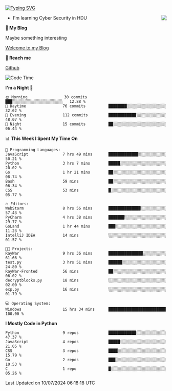 [![Typing SVG](https://readme-typing-svg.herokuapp.com?font=Fira+Code&pause=1000&random=false&width=450&height=60&lines=Hello+%F0%9F%91%8B%F0%9F%8F%BB;I'm+JBNRZ)](https://git.io/typing-svg)

<a href="#">
  <img align="right" src="https://github-readme-stats.vercel.app/api?username=JBNRZ&show_icons=true&bg_color=15,f2f7fd,E0EAFC" />
</a>

- I'm learning Cyber Security in HDU

 **🌱 My Blog**

Maybe something interesting

[Welcome to my Blog](https://jbnrz.com.cn/)

 **💬 Reach me** 

[Github](https://github.com/JBNRZ)


<!--START_SECTION:waka-->
![Code Time](http://img.shields.io/badge/Code%20Time-585%20hrs%2013%20mins-blue)

**I'm a Night 🦉** 

```text
🌞 Morning                30 commits          ███░░░░░░░░░░░░░░░░░░░░░░   12.88 % 
🌆 Daytime                76 commits          ████████░░░░░░░░░░░░░░░░░   32.62 % 
🌃 Evening                112 commits         ████████████░░░░░░░░░░░░░   48.07 % 
🌙 Night                  15 commits          ██░░░░░░░░░░░░░░░░░░░░░░░   06.44 % 
```


📊 **This Week I Spent My Time On** 

```text
💬 Programming Languages: 
JavaScript               7 hrs 49 mins       █████████████░░░░░░░░░░░░   50.21 % 
Python                   3 hrs 7 mins        █████░░░░░░░░░░░░░░░░░░░░   20.02 % 
Go                       1 hr 21 mins        ██░░░░░░░░░░░░░░░░░░░░░░░   08.74 % 
Bash                     59 mins             ██░░░░░░░░░░░░░░░░░░░░░░░   06.34 % 
CSS                      53 mins             █░░░░░░░░░░░░░░░░░░░░░░░░   05.77 % 

🔥 Editors: 
WebStorm                 8 hrs 56 mins       ██████████████░░░░░░░░░░░   57.43 % 
PyCharm                  4 hrs 38 mins       ███████░░░░░░░░░░░░░░░░░░   29.77 % 
GoLand                   1 hr 44 mins        ███░░░░░░░░░░░░░░░░░░░░░░   11.23 % 
IntelliJ IDEA            14 mins             ░░░░░░░░░░░░░░░░░░░░░░░░░   01.57 % 

🐱‍💻 Projects: 
RayWar                   9 hrs 36 mins       ███████████████░░░░░░░░░░   61.66 % 
test.py                  3 hrs 51 mins       ██████░░░░░░░░░░░░░░░░░░░   24.80 % 
RayWar-Fronted           56 mins             ██░░░░░░░░░░░░░░░░░░░░░░░   06.02 % 
decryptblocks.py         18 mins             ░░░░░░░░░░░░░░░░░░░░░░░░░   02.00 % 
exp.py                   16 mins             ░░░░░░░░░░░░░░░░░░░░░░░░░   01.79 % 

💻 Operating System: 
Windows                  15 hrs 34 mins      █████████████████████████   100.00 % 
```

**I Mostly Code in Python** 

```text
Python                   9 repos             ████████████░░░░░░░░░░░░░   47.37 % 
JavaScript               4 repos             █████░░░░░░░░░░░░░░░░░░░░   21.05 % 
CSS                      3 repos             ████░░░░░░░░░░░░░░░░░░░░░   15.79 % 
Go                       2 repos             ███░░░░░░░░░░░░░░░░░░░░░░   10.53 % 
C                        1 repo              █░░░░░░░░░░░░░░░░░░░░░░░░   05.26 % 
```




 Last Updated on 10/07/2024 06:18:18 UTC
<!--END_SECTION:waka-->
